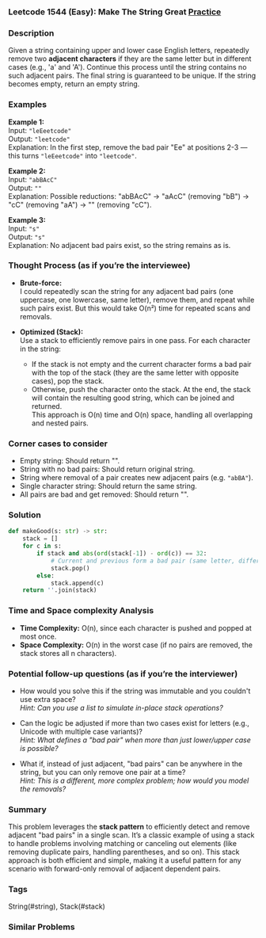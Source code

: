 ### Leetcode 1544 (Easy): Make The String Great [Practice](https://leetcode.com/problems/make-the-string-great)

### Description  
Given a string containing upper and lower case English letters, repeatedly remove two **adjacent characters** if they are the same letter but in different cases (e.g., 'a' and 'A'). Continue this process until the string contains no such adjacent pairs. The final string is guaranteed to be unique. If the string becomes empty, return an empty string.

### Examples  

**Example 1:**  
Input: `"leEeetcode"`  
Output: `"leetcode"`  
Explanation: In the first step, remove the bad pair "Ee" at positions 2-3 — this turns `"leEeetcode"` into `"leetcode"`.

**Example 2:**  
Input: `"abBAcC"`  
Output: `""`  
Explanation: Possible reductions: "abBAcC" → "aAcC" (removing "bB") → "cC" (removing "aA") → "" (removing "cC").

**Example 3:**  
Input: `"s"`  
Output: `"s"`  
Explanation: No adjacent bad pairs exist, so the string remains as is.

### Thought Process (as if you’re the interviewee)  
- **Brute-force:**  
  I could repeatedly scan the string for any adjacent bad pairs (one uppercase, one lowercase, same letter), remove them, and repeat while such pairs exist. But this would take O(n²) time for repeated scans and removals.

- **Optimized (Stack):**  
  Use a stack to efficiently remove pairs in one pass. For each character in the string:
    - If the stack is not empty and the current character forms a bad pair with the top of the stack (they are the same letter with opposite cases), pop the stack.
    - Otherwise, push the character onto the stack.
  At the end, the stack will contain the resulting good string, which can be joined and returned.  
  This approach is O(n) time and O(n) space, handling all overlapping and nested pairs.

### Corner cases to consider  
- Empty string: Should return "".
- String with no bad pairs: Should return original string.
- String where removal of a pair creates new adjacent pairs (e.g. `"abBA"`).
- Single character string: Should return the same string.
- All pairs are bad and get removed: Should return "".

### Solution

```python
def makeGood(s: str) -> str:
    stack = []
    for c in s:
        if stack and abs(ord(stack[-1]) - ord(c)) == 32:
            # Current and previous form a bad pair (same letter, different case)
            stack.pop()
        else:
            stack.append(c)
    return ''.join(stack)
```

### Time and Space complexity Analysis  

- **Time Complexity:** O(n), since each character is pushed and popped at most once.
- **Space Complexity:** O(n) in the worst case (if no pairs are removed, the stack stores all n characters).

### Potential follow-up questions (as if you’re the interviewer)  

- How would you solve this if the string was immutable and you couldn't use extra space?  
  *Hint: Can you use a list to simulate in-place stack operations?*

- Can the logic be adjusted if more than two cases exist for letters (e.g., Unicode with multiple case variants)?  
  *Hint: What defines a "bad pair" when more than just lower/upper case is possible?*

- What if, instead of just adjacent, "bad pairs" can be anywhere in the string, but you can only remove one pair at a time?  
  *Hint: This is a different, more complex problem; how would you model the removals?*

### Summary
This problem leverages the **stack pattern** to efficiently detect and remove adjacent "bad pairs" in a single scan. It’s a classic example of using a stack to handle problems involving matching or canceling out elements (like removing duplicate pairs, handling parentheses, and so on). This stack approach is both efficient and simple, making it a useful pattern for any scenario with forward-only removal of adjacent dependent pairs.

### Tags
String(#string), Stack(#stack)

### Similar Problems
